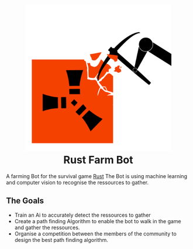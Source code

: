 <h1 align="center">
  <br>
  <a><img src="https://github.com/William-Droin/Rust_Farm_Bot/blob/main/Rust_Bot_logo.png" alt="Markdownify" width="400"></a>
  <br>
  Rust Farm Bot
  <br>
</h1>

A farming Bot for the survival game [Rust](https://rust.facepunch.com/)
The Bot is using machine learning and computer vision to recognise the ressources to gather.

## The Goals

- Train an Ai to accurately detect the ressources to gather
- Create a path finding Algorithm to enable the bot to walk in the game and gather the ressources.
- Organise a competition between the members of the community to design the best path finding algorithm.

